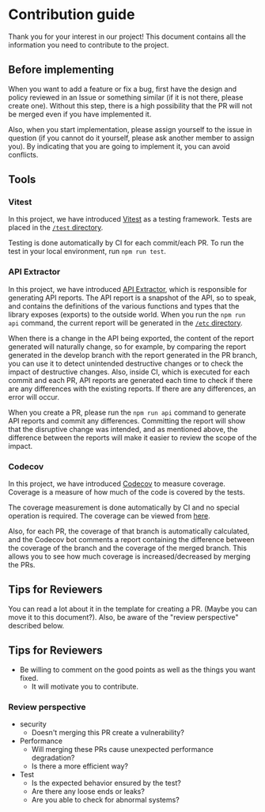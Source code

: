 # Contribution guide
Thank you for your interest in our project!
This document contains all the information you need to contribute to the project.

## Before implementing
When you want to add a feature or fix a bug, first have the design and policy reviewed in an Issue or something similar (if it is not there, please create one). Without this step, there is a high possibility that the PR will not be merged even if you have implemented it.

Also, when you start implementation, please assign yourself to the issue in question (if you cannot do it yourself, please ask another member to assign you).
By indicating that you are going to implement it, you can avoid conflicts.

## Tools
### Vitest
In this project, we have introduced [Vitest](https://vitest.dev) as a testing framework.
Tests are placed in the [`/test` directory](./test).

Testing is done automatically by CI for each commit/each PR.
To run the test in your local environment, run `npm run test`.

### API Extractor
In this project, we have introduced [API Extractor](https://api-extractor.com/), which is responsible for generating API reports.
The API report is a snapshot of the API, so to speak, and contains the definitions of the various functions and types that the library exposes (exports) to the outside world. When you run the `npm run api` command, the current report will be generated in the [`/etc` directory](./etc).

When there is a change in the API being exported, the content of the report generated will naturally change, so for example, by comparing the report generated in the develop branch with the report generated in the PR branch, you can use it to detect unintended destructive changes or to check the impact of destructive changes.
Also, inside CI, which is executed for each commit and each PR, API reports are generated each time to check if there are any differences with the existing reports. If there are any differences, an error will occur.

When you create a PR, please run the `npm run api` command to generate API reports and commit any differences.
Committing the report will show that the disruptive change was intended, and as mentioned above, the difference between the reports will make it easier to review the scope of the impact.

### Codecov
In this project, we have introduced [Codecov](https://about.codecov.io/) to measure coverage. Coverage is a measure of how much of the code is covered by the tests.

The coverage measurement is done automatically by CI and no special operation is required. The coverage can be viewed from [here](https://codecov.io/gh/syuilo/aiscript).

Also, for each PR, the coverage of that branch is automatically calculated, and the Codecov bot comments a report containing the difference between the coverage of the branch and the coverage of the merged branch. This allows you to see how much coverage is increased/decreased by merging the PRs.

## Tips for Reviewers
You can read a lot about it in the template for creating a PR. (Maybe you can move it to this document?).
Also, be aware of the "review perspective" described below.

## Tips for Reviewers
- Be willing to comment on the good points as well as the things you want fixed.
    - It will motivate you to contribute.

### Review perspective
- security
    - Doesn't merging this PR create a vulnerability?
- Performance
    - Will merging these PRs cause unexpected performance degradation?
    - Is there a more efficient way?
- Test
    - Is the expected behavior ensured by the test?
    - Are there any loose ends or leaks?
    - Are you able to check for abnormal systems?
    